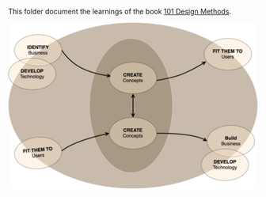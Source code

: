 This folder document the learnings of the book [101 Design Methods](https://www.amazon.com/101-Design-Methods-Structured-Organization/dp/1118083466).

![design-driven-versus-technology-business-driven](./design-driven-versus-technology-business-driven.drawio.svg)